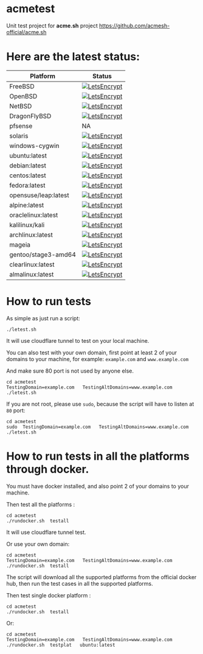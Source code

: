 # acmetest
Unit test project for **acme.sh** project https://github.com/acmesh-official/acme.sh



# Here are the latest status:

| Platform | Status|
-----------|-------|
|FreeBSD| [![LetsEncrypt](https://github.com/acmesh-official/acmetest/actions/workflows/FreeBSD.yml/badge.svg)](https://github.com/acmesh-official/acmetest/actions/workflows/FreeBSD.yml) |
|OpenBSD| [![LetsEncrypt](https://github.com/acmesh-official/acmetest/actions/workflows/OpenBSD.yml/badge.svg)](https://github.com/acmesh-official/acmetest/actions/workflows/OpenBSD.yml) |
|NetBSD| [![LetsEncrypt](https://github.com/acmesh-official/acmetest/actions/workflows/NetBSD.yml/badge.svg)](https://github.com/acmesh-official/acmetest/actions/workflows/NetBSD.yml) |
|DragonFlyBSD| [![LetsEncrypt](https://github.com/acmesh-official/acmetest/actions/workflows/DragonFlyBSD.yml/badge.svg)](https://github.com/acmesh-official/acmetest/actions/workflows/DragonFlyBSD.yml) |
|pfsense| NA |
|solaris| [![LetsEncrypt](https://github.com/acmesh-official/acmetest/actions/workflows/Solaris.yml/badge.svg)](https://github.com/acmesh-official/acmetest/actions/workflows/Solaris.yml)|
|windows-cygwin| [![LetsEncrypt](https://github.com/acmesh-official/acmetest/actions/workflows/Windows.yml/badge.svg)](https://github.com/acmesh-official/acmetest/actions/workflows/Windows.yml)|
|ubuntu:latest| [![LetsEncrypt](https://github.com/acmesh-official/acmetest/actions/workflows/Linux.yml/badge.svg)](https://github.com/acmesh-official/acmetest/actions/workflows/Linux.yml)|
|debian:latest| [![LetsEncrypt](https://github.com/acmesh-official/acmetest/actions/workflows/Linux.yml/badge.svg)](https://github.com/acmesh-official/acmetest/actions/workflows/Linux.yml)|
|centos:latest| [![LetsEncrypt](https://github.com/acmesh-official/acmetest/actions/workflows/Linux.yml/badge.svg)](https://github.com/acmesh-official/acmetest/actions/workflows/Linux.yml)|
|fedora:latest| [![LetsEncrypt](https://github.com/acmesh-official/acmetest/actions/workflows/Linux.yml/badge.svg)](https://github.com/acmesh-official/acmetest/actions/workflows/Linux.yml)|
|opensuse/leap:latest| [![LetsEncrypt](https://github.com/acmesh-official/acmetest/actions/workflows/Linux.yml/badge.svg)](https://github.com/acmesh-official/acmetest/actions/workflows/Linux.yml) |
|alpine:latest| [![LetsEncrypt](https://github.com/acmesh-official/acmetest/actions/workflows/Linux.yml/badge.svg)](https://github.com/acmesh-official/acmetest/actions/workflows/Linux.yml)|
|oraclelinux:latest| [![LetsEncrypt](https://github.com/acmesh-official/acmetest/actions/workflows/Linux.yml/badge.svg)](https://github.com/acmesh-official/acmetest/actions/workflows/Linux.yml)|
|kalilinux/kali| [![LetsEncrypt](https://github.com/acmesh-official/acmetest/actions/workflows/Linux.yml/badge.svg)](https://github.com/acmesh-official/acmetest/actions/workflows/Linux.yml) |
|archlinux:latest| [![LetsEncrypt](https://github.com/acmesh-official/acmetest/actions/workflows/Linux.yml/badge.svg)](https://github.com/acmesh-official/acmetest/actions/workflows/Linux.yml)|
|mageia| [![LetsEncrypt](https://github.com/acmesh-official/acmetest/actions/workflows/Linux.yml/badge.svg)](https://github.com/acmesh-official/acmetest/actions/workflows/Linux.yml) |
|gentoo/stage3-amd64| [![LetsEncrypt](https://github.com/acmesh-official/acmetest/actions/workflows/Linux.yml/badge.svg)](https://github.com/acmesh-official/acmetest/actions/workflows/Linux.yml)|
|clearlinux:latest| [![LetsEncrypt](https://github.com/acmesh-official/acmetest/actions/workflows/Linux.yml/badge.svg)](https://github.com/acmesh-official/acmetest/actions/workflows/Linux.yml)|
|almalinux:latest| [![LetsEncrypt](https://github.com/acmesh-official/acmetest/actions/workflows/Linux.yml/badge.svg)](https://github.com/acmesh-official/acmetest/actions/workflows/Linux.yml)|


# How to run tests

As simple as just run a script:

```
./letest.sh
```

It will use cloudflare tunnel to test on your local machine.


You can also test with your own domain, first point at least 2 of your domains to your machine, 
for example: `example.com` and `www.example.com`

And make sure 80 port is not used by anyone else.

```
cd acmetest
TestingDomain=example.com   TestingAltDomains=www.example.com  ./letest.sh
```

If you are not root,  please use `sudo`, because the script will have to listen at `80` port:

```
cd acmetest
sudo  TestingDomain=example.com   TestingAltDomains=www.example.com  ./letest.sh

```

# How to run tests in all the platforms through docker.

You must have docker installed, and also point 2 of your domains to your machine.

Then test all the platforms :

```
cd acmetest
./rundocker.sh  testall
```

It will use cloudflare tunnel test.

Or use your own domain:

```
cd acmetest
TestingDomain=example.com   TestingAltDomains=www.example.com  ./rundocker.sh  testall
```

The script will download all the supported platforms from the official docker hub, then run the test cases in all the supported platforms.

Then test single docker platform :

```
cd acmetest
./rundocker.sh  testall
```

Or:

```
cd acmetest
TestingDomain=example.com   TestingAltDomains=www.example.com  ./rundocker.sh  testplat   ubuntu:latest
```










